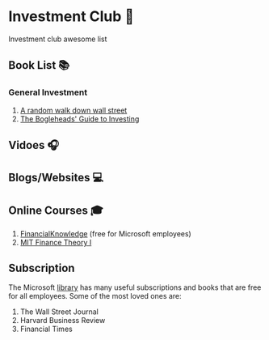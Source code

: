 # Investment Club 🔅
Investment club awesome list 

## Book List 📚
### General Investment
1. [A random walk down wall street](https://www.amazon.com/Random-Walk-Down-Wall-Street/dp/0393358380/ref=pd_lpo_14_img_0/139-3719109-3816537?_encoding=UTF8&pd_rd_i=0393358380&pd_rd_r=c8af3d79-0b7d-44fa-904f-7425381fa11d&pd_rd_w=OuQWP&pd_rd_wg=Zlquc&pf_rd_p=7b36d496-f366-4631-94d3-61b87b52511b&pf_rd_r=0DCMYMB4BA7YZW27WJ37&psc=1&refRID=0DCMYMB4BA7YZW27WJ37)
2. [The Bogleheads' Guide to Investing](http://doc.xueqiu.com/14cf53ebdeb1cd3fd7a1bfa2.pdf)

## Vidoes 🎧

## Blogs/Websites 💻

## Online Courses 🎓
1. [FinancialKnowledge](aka.ms/financialknowledge) (free for Microsoft employees)
2. [MIT Finance Theory I](https://www.youtube.com/playlist?list=PLUl4u3cNGP63B2lDhyKOsImI7FjCf6eDW)

## Subscription
The Microsoft [library](https://microsoft.sharepoint.com/sites/library/Sitepages/journalsnews/newshub.aspx) has many useful subscriptions and books that are free for all employees. Some of the most loved ones are:
1. The Wall Street Journal
2. Harvard Business Review
3. Financial Times
